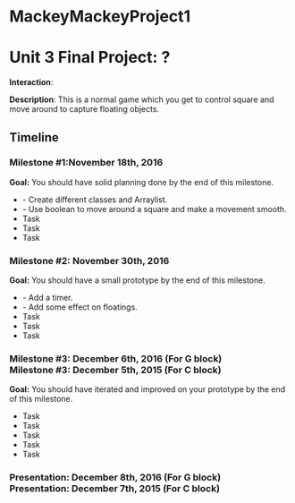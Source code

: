 # MackeyMackeyProject1
<h1>Unit 3 Final Project: ?</h1>
 
<strong>Interaction</strong>: 
 
<strong>Description</strong>: This is a normal game which you get to control square and move around to capture floating objects.
 
<h2>Timeline</h2>
 
<div>
  <h3>Milestone #1:November 18th, 2016 </h3>
  <strong>Goal:</strong> You should have solid planning done by the end of this milestone.
  <ul>
    <li> - Create different classes and Arraylist. </li>
    <li> - Use boolean to move around a square and make a movement smooth.</li>
    <li>Task</li>
    <li>Task</li>
    <li>Task</li>
  </ul>
</div>
 
<p>
  <h3>Milestone #2: November 30th, 2016 </h3>
  <strong>Goal:</strong> You should have a small prototype by the end of this milestone.
  <ul>
    <li> - Add a timer. </li>
    <li> - Add some effect on floatings.</li>
    <li>Task</li>
    <li>Task</li>
    <li>Task</li>
  </ul>
</p>
 
<div>
  <h3>Milestone #3: December 6th, 2016 (For G block)</br>
  Milestone #3: December 5th, 2015 (For C block) </h3>
  <strong>Goal:</strong> You should have iterated and improved on your prototype by the end of this milestone.
  <ul>
    <li>Task</li>
    <li>Task</li>
    <li>Task</li>
    <li>Task</li>
    <li>Task</li>
  </ul>
</div>
 
<div>
  <h3><strong>Presentation:</strong> December 8th, 2016 (For G block)</br>
  <strong>Presentation:</strong> December 7th, 2015 (For C block) </h3>
</div>
